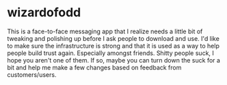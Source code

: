# wizardofodd
This is a face-to-face messaging app that I realize needs a little bit of tweaking and polishing up before I ask people to download and use.  I'd like to make sure the infrastructure is strong and that it is used as a way to help people build trust again.  Especially amongst friends.  Shitty people suck, I hope you aren't one of them.  If so, maybe you can turn down the suck for a bit and help me make a few changes based on feedback from customers/users.
